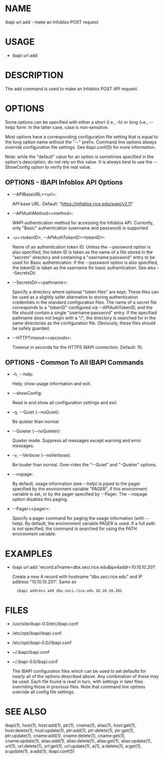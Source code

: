 # NAME

ibapi url add - make an Infoblox POST request

# USAGE

- ibapi url add <URL>

# DESCRIPTION

The add command is used to make an Infoblox POST API request.

# OPTIONS

Some options can be specified with either a short (i.e., -h) or long
(i.e., --help) form.  In the latter case, case is non-sensitive.

Most options have a corresponding configuration file setting
that is equal to the long option name without the "--" prefix.
Command line options always override configuration file settings.
See ibapi.conf(5) for more information.

Note: while the "default" value for an option is sometimes specified in the option's
description, do not rely on this value.  It is always best to use the --ShowConfig
option to verify the real value.

## OPTIONS - IBAPI Infoblox API Options

- --APIBaseURL=&lt;url>:

    API base URL.
    Default: "https://infoblox.rice.edu/wapi/v2.11"

- --APIAuthMethod=&lt;method>:

    WAPI authentication method for accessing the Infoblox API.  Currently,
    only "Basic" authentication (username and password) is supported.

- -u=&lt;tokenID>, --APIAuthTokenID=&lt;tokenID>:

    Name of an authentication token ID.  Unless the --password option is also
    specified, the token ID is taken as the name of a file stored in the "secrets"
    directory and containing a "username:password" entry to be used for Basic
    authentication.
    If the --password option is also specified, the tokenID is taken as the 
    username for basic authentication.
    See also --SecretsDir.

- --SecretsDir=&lt;pathname>:

    Specify a directory where optional "token files" are kept.
    These files can be used as a slightly safer alternative to
    storing authentication credentials in the standard configuration files.
    The name of a secret file corresponds to a "tokenID" configured via --APIAuthTokenID,
    and the file should contain a single "username:password" entry.
    If the specified pathname does not begin with a "/", the directory is searched
    for in the same directories as the configuration file.
    Obviously, these files should be safely guarded.

- --HTTPTimeout=&lt;seconds>:

    Timeout in seconds for the HTTPS WAPI connection.  Default: 10.

## OPTIONS - Common To All IBAPI Commands

- -h, --help:

    Help; show usage information and exit.

- --showConfig:

    Read in and show all configuration settings and exit.

- -q, --Quiet (--noQuiet):

    Be quieter than normal.

- --Quieter (--noQuieter):

    Quieter mode.  Suppress all messages except warning and error messages.

- -v, --Verbose (--noVerbose):

    Be louder than normal. Over-rides the "--Quiet"  and "-Quieter" options.

- --nopage:

    By default, usage information (see --help) is piped to the pager specified
    by the environment variable "PAGER", if this environment variable is set,
    or by the pager specified by --Pager.
    The --nopage option disables this paging.

- --Pager=&lt;pager>:

    Specify a pager command for paging the usage information (with --help).  By default,
    the environment variable PAGER is used.  If a full path is not specified, the command
    is searched for using the PATH environment variable.

# EXAMPLES

- ibapi url add 'record:a?name=dbx.seci.rice.edu&ipv4addr=10.10.10.201'

    Create a new A record with hostname "dbx.seci.rice.edu" and IP address "10.10.10.201".
    Same as

        ibapi address add dbx.seci.rice.edu 10.10.10.201

# FILES

- /usr/site/ibapi-0.0/etc/ibapi.conf
- /etc/opt/ibapi/ibapi.conf
- /etc/opt/ibapi-0.0//ibapi.conf
- ~/.ibapi/ibapi.conf
- ~/.ibapi-0.0/ibapi.conf

    The IBAPI configuration files which can be used to
    set defaults for nearly all of the options described above.
    Any combination of these may be used.
    Each file found is read in turn, with settings in later files
    overriding those in previous files.  Note that command line
    options override all config file settings.

# SEE ALSO

ibapi(1),
host(1),
host:add(1),
ptr(1),
cname(1),
alias(1),
host:get(1),
host:delete(1),
host:update(1),
ptr:add(1),
ptr:delete(1),
ptr:get(1),
ptr:update(1),
cname:add(1),
cname:delete(1),
cname:get(1),
cname:update(1),
alias:add(1),
alias:delete(1),
alias:get(1),
alias:update(1),
url(1),
url:delete(1),
url:get(1),
url:update(1),
a(1),
a:delete(1),
a:get(1),
a:update(1),
a:add(1),
ibapi.conf(5)
